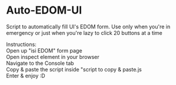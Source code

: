 # Auto-EDOM-UI
Script to automatically fill UI's EDOM form. 
Use only when you're in emergency or just when you're lazy to click 20 buttons at a time   

Instructions:  
Open up "isi EDOM" form page  
Open inspect element in your browser  
Navigate to the Console tab  
Copy & paste the script inside "script to copy & paste.js  
Enter & enjoy :D  
